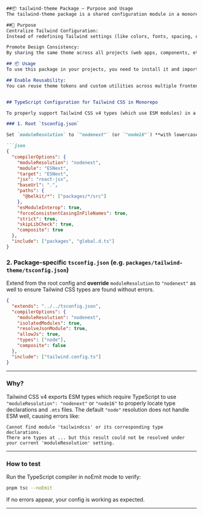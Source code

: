 ````md

##📦 tailwind-theme Package – Purpose and Usage
The tailwind-theme package is a shared configuration module in a monorepo. Its main goal is to:

##🧩 Purpose
Centralize Tailwind Configuration:
Instead of redefining Tailwind settings (like colors, fonts, spacing, etc.) in every app or package, this package acts as a single source of truth.

Promote Design Consistency:
By sharing the same theme across all projects (web apps, components, etc.), your entire product suite maintains a uniform look and feel.

## 📦 Usage
To use this package in your projects, you need to install it and import the theme object into your Tailwind configuration file.

## Enable Reusability:
You can reuse theme tokens and custom utilities across multiple frontend projects within the monorepo.


## TypeScript Configuration for Tailwind CSS in Monorepo

To properly support Tailwind CSS v4 types (which use ESM modules) in a monorepo setup with TypeScript, you need to adjust the `moduleResolution` setting in your `tsconfig.json` files.

### 1. Root `tsconfig.json`

Set `moduleResolution` to `"nodenext"` (or `"node16"`) **with lowercase letters** to ensure TypeScript can correctly resolve ESM packages like Tailwind CSS.

```json
{
  "compilerOptions": {
    "moduleResolution": "nodenext",
    "module": "ESNext",
    "target": "ESNext",
    "jsx": "react-jsx",
    "baseUrl": ".",
    "paths": {
      "@belkit/*": ["packages/*/src"]
    },
    "esModuleInterop": true,
    "forceConsistentCasingInFileNames": true,
    "strict": true,
    "skipLibCheck": true,
    "composite": true
  },
  "include": ["packages", "global.d.ts"]
}
````

### 2. Package-specific `tsconfig.json` (e.g. `packages/tailwind-theme/tsconfig.json`)

Extend from the root config and **override** `moduleResolution` to `"nodenext"` as well to ensure Tailwind CSS types are found without errors.

```json
{
  "extends": "../../tsconfig.json",
  "compilerOptions": {
    "moduleResolution": "nodenext",
    "isolatedModules": true,
    "resolveJsonModule": true,
    "allowJs": true,
    "types": ["node"],
    "composite": false
  },
  "include": ["tailwind.config.ts"]
}
```

---

### Why?

Tailwind CSS v4 exports ESM types which require TypeScript to use `"moduleResolution": "nodenext"` or `"node16"` to properly locate type declarations and `.mts` files. The default `"node"` resolution does not handle ESM well, causing errors like:

```
Cannot find module 'tailwindcss' or its corresponding type declarations.
There are types at ... but this result could not be resolved under your current 'moduleResolution' setting.
```

---

### How to test

Run the TypeScript compiler in noEmit mode to verify:

```bash
pnpm tsc --noEmit
```

If no errors appear, your config is working as expected.

---

